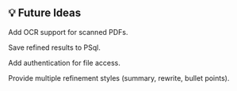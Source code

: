 ## 💡 Future Ideas
Add OCR support for scanned PDFs.

Save refined results to PSql.

Add authentication for file access.

Provide multiple refinement styles (summary, rewrite, bullet points).